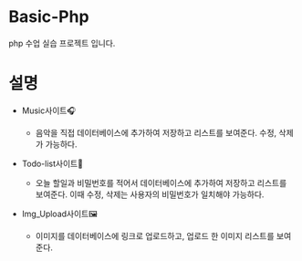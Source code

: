 # Basic-Php
php 수업 실습 프로젝트 입니다.

# 설명
- Music사이트🎧
    - 음악을 직접 데이터베이스에 추가하여 저장하고 리스트를 보여준다. 수정, 삭제가 가능하다.
    
- Todo-list사이트📑
    - 오늘 할일과 비밀번호를 적어서 데이터베이스에 추가하여 저장하고 리스트를 보여준다. 이때 수정, 삭제는 사용자의 비밀번호가 일치해야 가능하다.

- Img_Upload사이트🖼
    - 이미지를 데이터베이스에 링크로 업로드하고, 업로드 한 이미지 리스트를 보여준다.
